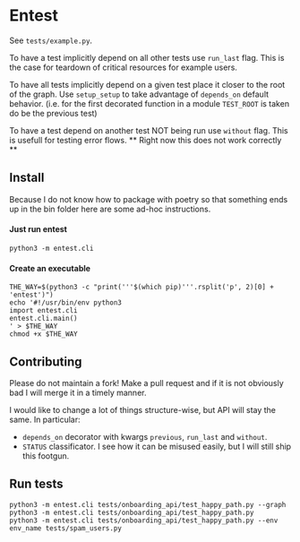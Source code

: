 # Entest
See `tests/example.py`.

To have a test implicitly depend on all other tests use `run_last` flag. This is the case for teardown of critical resources for example users.

To have all tests implicitly depend on a given test place it closer to the root of the graph.
Use `setup_setup` to take advantage of `depends_on` default behavior. (i.e. for the first decorated function in a module `TEST_ROOT` is taken do be the previous test)

To have a test depend on another test NOT being run use `without` flag. This is usefull for testing error flows.
** Right now this does not work correctly **

## Install
Because I do not know how to package with poetry so that something ends up in the bin folder here are some ad-hoc instructions.

#### Just run entest
```
python3 -m entest.cli
```

#### Create an executable
```
THE_WAY=$(python3 -c "print('''$(which pip)'''.rsplit('p', 2)[0] + 'entest')")
echo '#!/usr/bin/env python3
import entest.cli
entest.cli.main()
' > $THE_WAY
chmod +x $THE_WAY
```

## Contributing
Please do not maintain a fork! Make a pull request and if it is not obviously bad I will merge it in a timely manner.

I would like to change a lot of things structure-wise, but API will stay the same. In particular:
- `depends_on` decorator with kwargs `previous`, `run_last` and `without`.
- `STATUS` classificator. I see how it can be misused easily, but I will still ship this footgun.

## Run tests
```
python3 -m entest.cli tests/onboarding_api/test_happy_path.py --graph
python3 -m entest.cli tests/onboarding_api/test_happy_path.py
python3 -m entest.cli tests/onboarding_api/test_happy_path.py --env env_name tests/spam_users.py
```
